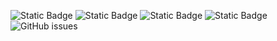 ![Static Badge](https://img.shields.io/badge/blacklists-60-000000) ![Static Badge](https://img.shields.io/badge/blacklisted-2790640-cc0000) ![Static Badge](https://img.shields.io/badge/whitelisted-2245-00CC00) ![Static Badge](https://img.shields.io/badge/streaming_blacklist-28107-000000) ![GitHub issues](https://img.shields.io/github/issues/fabriziosalmi/blacklists)
